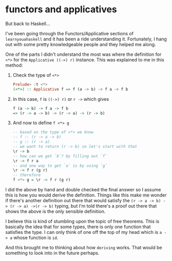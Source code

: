 # functors and applicatives

But back to Haskell...

I've been going through the Functors/Applicative sections of `learnyouahaskell`
and it has been a ride understanding it. Fortunately, I hang out with some
pretty knowledgeable people and they helped me along.

One of the parts I didn't understand the most was where the definition for `<*>`
for the `Applicative ((->) r)` instance. This was explained to me in this
method:

1. Check the type of `<*>`

    ```haskell
    Prelude> :t <*>
    (<*>) :: Applicative f => f (a -> b) -> f a -> f b
    ```

2. In this case, `f` is `((->) r)` or `r ->` which gives

    ```haskell
    f (a -> b) -> f a -> f b
    => (r -> a -> b) -> (r -> a) -> (r -> b)
    ```

3. And now to define `f <*> g`

    ```haskell
    -- based on the type of <*> we know
    -- f :: (r -> a -> b)
    -- g :: (r -> a)
    -- we want to return (r -> b) so let's start with that
    \r -> b
    -- how can we get `b`? by filling out `f`
    \r -> f r a
    -- and one way to get `a` is by using `g`
    \r -> f r (g r)
    -- therefore
    f <*> g = \r -> f r (g r)
    ```

I did the above by hand and double checked the final answer so I assume this is
how you would derive the definition. Things like this make me wonder if there's
another definition out there that would satisfy the
`(r -> a -> b) -> (r -> a) ->(r -> b)` typing, but I'm told there's a proof out
there that shows the above is the only sensible definition.

I believe this is kind of stumbling upon the topic of free theorems. This is
basically the idea that for some types, there is only one function that
satisfies the type. I can only think of one off the top of my head which is
`a -> a` whose function is `id`.

And this brought me to thinking about how `deriving` works. That would be
something to look into in the future perhaps.
